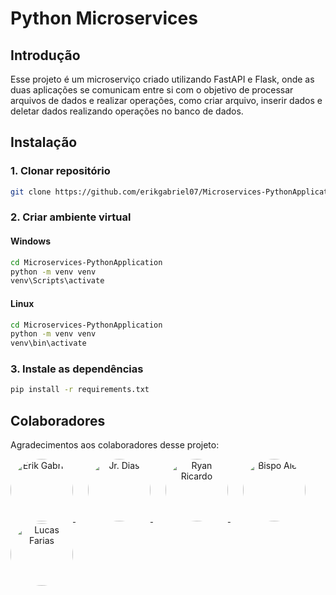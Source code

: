# Python Microservices

## Introdução

Esse projeto é um microserviço criado utilizando FastAPI e Flask, onde as duas aplicações
se comunicam entre si com o objetivo de processar arquivos de dados e realizar operações, 
como criar arquivo, inserir dados e deletar dados realizando operações no banco de dados.

## Instalação
### 1. Clonar repositório
```bash
git clone https://github.com/erikgabriel07/Microservices-PythonApplication
```

### 2. Criar ambiente virtual
#### Windows
```bash
cd Microservices-PythonApplication
python -m venv venv
venv\Scripts\activate
```
#### Linux
```bash
cd Microservices-PythonApplication
python -m venv venv
venv\bin\activate
```

### 3. Instale as dependências
```bash
pip install -r requirements.txt
```
## Colaboradores

Agradecimentos aos colaboradores desse projeto:

<p align="left">
  <a href="https://github.com/erikgabriel07" style="margin-right: 20px; text-align: center;">
    <img src="https://github.com/erikgabriel07.png?size=100" alt="Erik Gabriel" width="100" style="border-radius: 50% !important;" />
  </a>
  <a href="https://github.com/jrdiasdev" style="margin-right: 20px; text-align: center;">
    <img src="https://github.com/jrdiasdev.png?size=100" alt="Jr. Dias" width="100" style="border-radius: 50%;" />
  </a>
  <a href="https://github.com/ryanricardoo" style="margin-right: 20px; text-align: center;">
    <img src="https://github.com/ryanricardoo.png?size=100" alt="Ryan Ricardo" width="100" style="border-radius: 50%;" />
  </a>
  <a href="https://github.com/bispoalef" style="margin-right: 20px; text-align: center;">
    <img src="https://github.com/bispoalef.png?size=100" alt="Bispo Alef" width="100" style="border-radius: 50%;" />
  </a>
  <a href="https://github.com/LucasFaars" style="margin-right: 20px; text-align: center;">
    <img src="https://github.com/LucasFaars.png?size=100" alt="Lucas Farias" width="100" style="border-radius: 50%" />
  </a>
</p>
